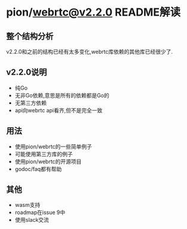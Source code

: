 # pion/webrtc@v2.2.0 README解读

## 整个结构分析

v2.2.0和之前的结构已经有太多变化,webrtc库依赖的其他库已经很少了.

## v2.2.0说明

- 纯Go
- 无非Go依赖,意思是所有的依赖都是Go的
- 无第三方依赖
- api向webrtc api看齐,但不是完全一致

## 用法

- 使用pion/webrtc的一些简单例子
- 可能使用第三方库的例子
- 使用pion/webrtc的开源项目
- godoc/faq都有帮助

## 其他

- wasm支持
- roadmap在issue 9中
- 使用slack交流
